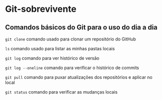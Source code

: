 # Git-sobrevivente

## Comandos básicos do Git para o uso do dia a dia

`git clone` comando usado para clonar um repositório do GitHub

`ls` comando usado para listar as minhas pastas locais

`git log` comando para ver histórico de versão

`git log --oneline` comando para verificar o histórico de commits

`git pull` comando para puxar atualizações dos repositórios e aplicar no local

`git status` comando para verificar as mudanças locais
